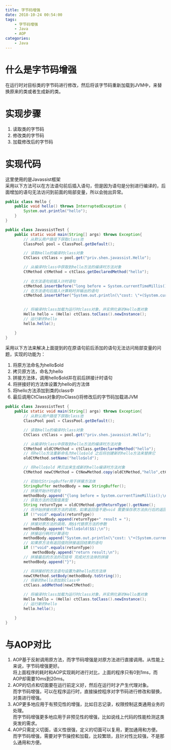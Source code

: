 ```yaml
---
title: 字节码增强
date: 2018-10-24 00:54:00
tags: 
    - 字节码增强
    - Java
    - AOP
categories:
    - Java
---
```

# 什么是字节码增强
在运行时对目标类的字节码进行修改，然后将该字节码重新加载到JVM中，来替换原来的类或者生成新的类。
<!-- more -->
# 实现步骤
1. 读取类的字节码
2. 修改类的字节码
3. 加载修改后的字节码  

# 实现代码
这里使用的是Javassist框架  
采用以下方法可以在方法语句前后插入语句，但是因为语句是分别进行编译的，后面增加的语句无法访问到前面的局部变量，所以会抛出异常。
```java
public class Hello {
    public void hello() throws InterruptedException {
        System.out.println("hello");
    }
}

public class JavassistTest {
    public static void main(String[] args) throws Exception{
        // 从默认用户路径下获取class池
        ClassPool pool = ClassPool.getDefault();

        // 读取Hello的编译时class对象
        CtClass ctClass = pool.get("priv.shen.javassist.Hello");

        // 从编译时class中获取到hello方法的编译时方法对象
        CtMethod ctMethod = ctClass.getDeclaredMethod("hello");
        
        // 在方法语句前插入计时语句
        ctMethod.insertBefore("long before = System.currentTimeMillis();\n");
        // 在方法语句后插入计算耗时并输出的语句
        ctMethod.insertAfter("System.out.println(\"cost: \"+(System.currentTimeMillis()-before)+\" ms\");\n");
        

        // 将编译时class加载为运行时class对象，并实例化新的Hello类对象
        Hello hello = (Hello) ctClass.toClass().newInstance();
        // 运行新的hello
        hello.hello();

    }
}
```  
采用以下方法来解决上面提到的在原语句前后添加的语句无法访问局部变量的问题，实现的功能为：
1. 将原方法命名为hello$old
2. 拷贝原方法，命名为hello
3. 拼接方法体，调用hello$old并在前后拼接计时语句
4. 将拼接好的方法体设置为hello的方法体
5. 将hello方法添加到类的class中
6. 最后调用CtClass对象的toClass()将修改后的字节码加载进JVM
```java
public class JavassistTest {
    public static void main(String[] args) throws Exception{
        // 从默认用户路径下获取class池
        ClassPool pool = ClassPool.getDefault();

        // 读取Hello的编译时class对象
        CtClass ctClass = pool.get("priv.shen.javassist.Hello");

        // 从编译时class中获取到hello方法的编译时方法对象
        CtMethod oldCtMethod = ctClass.getDeclaredMethod("hello");
        // 将hello方法重新命名为hello$old 之后将创建新的hello方法来替换它
        oldCtMethod.setName("hello$old");

        // 将hello$old 拷贝出来生成新的hello编译时方法对象
        CtMethod newCtMethod = CtNewMethod.copy(oldCtMethod,"hello",ctClass,null);

        // 初始化StringBuffer用于拼接方法体
        StringBuffer methodBody = new StringBuffer();
        // 拼接开始计时语句
        methodBody.append("{long before = System.currentTimeMillis();\n");
        // 获取方法的范围值类型
        String returnType = oldCtMethod.getReturnType().getName();
        // 将开始拼接对原方法的调用，如果返回值不是void 需要保存原方法执行后的返回值
        if (!"void".equals(returnType))
            methodBody.append(returnType+" result = ");
        // 拼接对原方法的调用，用$$代替原方法的参数
        methodBody.append("hello$old($$);\n");
        // 拼接运行耗时计算语句
        methodBody.append("System.out.println(\"cost: \"+(System.currentTimeMillis()-before)+\" ms\");\n");
        // 如果原方法有返回值则拼接返回结果的语句
        if (!"void".equals(returnType))
            methodBody.append("return result;\n");
        // 拼接最后的方法的花括号 完成对方法体的拼接
        methodBody.append("}");

        // 将拼接好的方法语句设置为新hello的方法体
        newCtMethod.setBody(methodBody.toString());
        // 将新的hello添加到class中
        ctClass.addMethod(newCtMethod);

        // 将编译时class加载为运行时class对象，并实例化新的Hello类对象
        Hello hello = (Hello) ctClass.toClass().newInstance();
        // 运行新的hello
        hello.hello();

    }
}
```  

# 与AOP对比
1. AOP基于反射调用原方法，而字节码增强是对原方法进行直接调用。从性能上来说，字节码增强更好。  
将上面程序的耗时和AOP实现耗时进行对比，上面的程序只有0到1ms，而AOP却需要10ms到20ms。
2. AOP的切点和切面要在运行前定义好，然后在运行时才产生代理对象。  
而字节码增强，可以在程序运行时，直接操控程序对字节码进行修改和替换，对类进行增强。
3. AOP更多地应用于有预见性的增强，比如日志记录，权限控制这类通用业务的处理。  
而字节码增强更多地应用于非预见性的增强，比如说线上代码的性能检测这类突发的需求。
4. AOP只需定义切面，语义性很强，定义的切面可以复用，更加通用和方便。  
而字节码增强，需要对字节操控和加载，比较繁琐，且针对性比较强，不是那么通用和方便。

